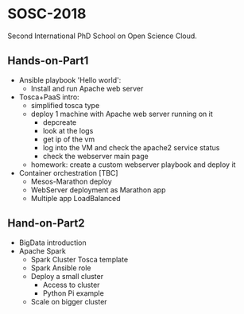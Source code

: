 # SOSC-2018

Second International PhD School on Open Science Cloud.

## Hands-on-Part1

- Ansible playbook 'Hello world':
  - Install and run Apache web server
- Tosca+PaaS intro:
  - simplified tosca type
  - deploy 1 machine with Apache web server running on it
    - depcreate
    - look at the logs
    - get ip of the vm
    - log into the VM and check the apache2 service status
    - check the webserver main page
  - homework: create a custom webserver playbook and deploy it
- Container orchestration [TBC]
  - Mesos-Marathon deploy
  - WebServer deployment as Marathon app
  - Multiple app LoadBalanced

## Hand-on-Part2

- BigData introduction
- Apache Spark
  - Spark Cluster Tosca template
  - Spark Ansible role
  - Deploy a small cluster
    - Access to cluster
    - Python Pi example
  - Scale on bigger cluster
